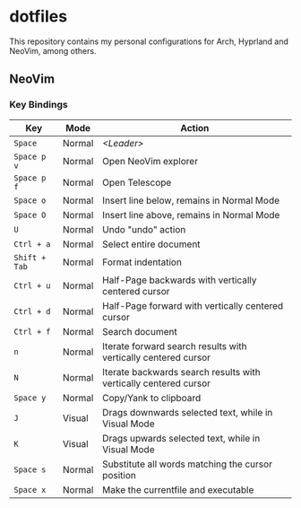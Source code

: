 # dotfiles

This repository contains my personal configurations for Arch, Hyprland and NeoVim, among others.

## NeoVim

### Key Bindings

| Key | Mode | Action |
| --- | ---- | --------- |
| `Space` | Normal | _\<Leader\>_  |
| `Space p v` | Normal | Open NeoVim explorer |
| `Space p f` | Normal | Open Telescope |
| `Space o` | Normal | Insert line below, remains in Normal Mode |
| `Space O` | Normal | Insert line above, remains in Normal Mode |
| `U` | Normal | Undo "undo" action |
| `Ctrl + a` | Normal | Select entire document |
| `Shift + Tab` | Normal | Format indentation |
| `Ctrl + u` | Normal | Half-Page backwards with vertically centered cursor |
| `Ctrl + d` | Normal | Half-Page forward with vertically centered cursor |
| `Ctrl + f` | Normal | Search document |
| `n` | Normal | Iterate forward search results with vertically centered cursor |
| `N` | Normal | Iterate backwards search results with vertically centered cursor |
| `Space y` | Normal | Copy/Yank to clipboard |
| `J` | Visual | Drags downwards selected text, while in Visual Mode |
| `K` | Visual | Drags upwards selected text, while in Visual Mode |
| `Space s` | Normal | Substitute all words matching the cursor position |
| `Space x` | Normal | Make the currentfile and executable |

